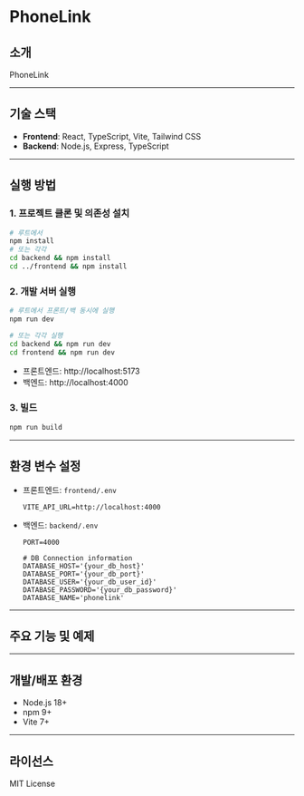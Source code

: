 # PhoneLink

## 소개

PhoneLink

---

## 기술 스택

- **Frontend**: React, TypeScript, Vite, Tailwind CSS
- **Backend**: Node.js, Express, TypeScript

---

## 실행 방법

### 1. 프로젝트 클론 및 의존성 설치

```bash
# 루트에서
npm install
# 또는 각각
cd backend && npm install
cd ../frontend && npm install
```

### 2. 개발 서버 실행

```bash
# 루트에서 프론트/백 동시에 실행
npm run dev

# 또는 각각 실행
cd backend && npm run dev
cd frontend && npm run dev
```

- 프론트엔드: http://localhost:5173
- 백엔드: http://localhost:4000

### 3. 빌드

```bash
npm run build
```

---

## 환경 변수 설정

- 프론트엔드: `frontend/.env`
  ```env
  VITE_API_URL=http://localhost:4000
  ```
- 백엔드: `backend/.env`
  ```env
  PORT=4000

  # DB Connection information
  DATABASE_HOST='{your_db_host}'
  DATABASE_PORT='{your_db_port}'
  DATABASE_USER='{your_db_user_id}'
  DATABASE_PASSWORD='{your_db_password}'
  DATABASE_NAME='phonelink'
  ```

---

## 주요 기능 및 예제


---

## 개발/배포 환경

- Node.js 18+
- npm 9+
- Vite 7+

---

## 라이선스

MIT License